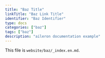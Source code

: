 ```yaml
---
title: "Baz Title"
linkTitle: "Baz Link Title"
identifier: "Baz Identifier"
type: docs
categories: ["baz"]
tags: ["baz"]
description: "aileron documentation example"
---
```


This file is `website/baz/_index.en.md`.
